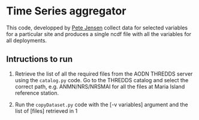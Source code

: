 # Time Series aggregator

This code, developped by [Pete Jensen](https://github.com/petejan/imos-tools) collect data for selected variables for a particular site and produces a single ncdf file with all the variables for all deployments.

## Intructions to run

1. Retrieve the list of all the required files from the AODN THREDDS server using the `catalog.py` code. Go to the THREDDS catalog and select the correct path, e.g. ANMN/NRS/NRSMAI for all the files at Maria Island reference station.

2. Run the `copyDataset.py` code with the [-v variables] argument and the list of [files] retrieved in 1


